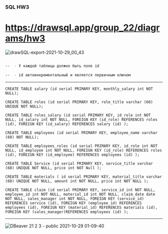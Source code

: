 ### SQL HW3

# https://drawsql.app/group_22/diagrams/hw3

![drawSQL-export-2021-10-29_00_43](https://user-images.githubusercontent.com/90832725/139316519-6dbaabc8-7b85-40cc-b1ef-d621f44c55be.png)

```sh --1. Создайте базу из представленной картинки.

--  - У каждой таблицы должно быть поле id

--  - id автоинкрементальный и является первичным ключом
```
--- 
`CREATE TABLE salary (id serial PRIMARY KEY, monthly_salary int NOT NULL);`

`CREATE TABLE roles (id serial PRIMARY KEY, role_title varchar (60) UNIQUE NOT NULL);`

`CREATE TABLE roles_salary (id serial PRIMARY KEY, id_role int NOT NULL, id_salary int NOT NULL,
FOREIGN KEY (id_role)
REFERENCES roles (id),
FOREIGN KEY (id_salary)
REFERENCES salary (id) );`

`CREATE TABLE employees (id serial PRIMARY KEY, employee_name varchar (60) NOT NULL);`

`CREATE TABLE employees_roles (id serial PRIMARY KEY, id_role int NOT NULL, id_employee int NOT NULL,
FOREIGN KEY (id_role)
REFERENCES roles (id),
FOREIGN KEY (id_employee)
REFERENCES employees (id) );`

`CREATE TABLE Service (id serial PRIMARY KEY, service_title varchar (60) UNIQUE NOT NULL,
price int NOT Null );`

`CREATE TABLE materials (
id serial PRIMARY KEY,
material_title varchar (60) UNIQUE NOT NULL, amount int NOT NULL, price int NOT NULL );`

`CREATE TABLE claim (id serial PRIMARY KEY, service_id int NOT NULL, employee_id int NOT NULL,
material_id int NOT NULL, claim_date date NOT NULL, sales_manager int NOT NULL,
FOREIGN KEY (service_id) REFERENCES service (id),
FOREIGN KEY (employee_id) REFERENCES employees (id),
FOREIGN KEY (material_id) REFERENCES materials (id),
FOREIGN KEY (sales_manager)REFERENCES employees (id) );`


---



![DBeaver 21 2 3 - public 2021-10-29 01-09-40](https://user-images.githubusercontent.com/90832725/139320263-34d04436-418d-497b-a1fe-9b71281814f8.png)
